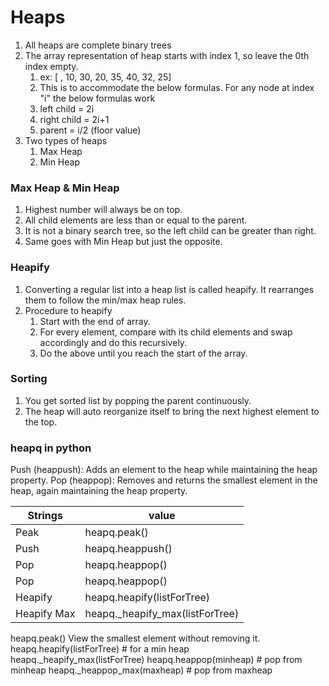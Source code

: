 # Heaps
1. All heaps are complete binary trees
2. The array representation of heap starts with index 1, so leave the 0th index empty.
   1. ex: [ , 10, 30, 20, 35, 40, 32, 25]
   2. This is to accommodate the below formulas. For any node at index "i" the below formulas work
   3. left child = 2i
   4. right child = 2i+1
   5. parent = i/2 (floor value)
3. Two types of heaps
   1. Max Heap 
   2. Min Heap

### Max Heap & Min Heap
1. Highest number will always be on top.
2. All child elements are less than or equal to the parent.
3. It is not a binary search tree, so the left child can be greater than right.
4. Same goes with Min Heap but just the opposite.

### Heapify
1. Converting a regular list into a heap list is called heapify. It rearranges them to follow the min/max heap rules.
2. Procedure to heapify
   1. Start with the end of array.
   2. For every element, compare with its child elements and swap accordingly and do this recursively.
   3. Do the above until you reach the start of the array.

### Sorting
1. You get sorted list by popping the parent continuously. 
2. The heap will auto reorganize itself to bring the next highest element to the top.

### heapq in python
Push (heappush): Adds an element to the heap while maintaining the heap property.
Pop (heappop): Removes and returns the smallest element in the heap, again maintaining the heap property.


| Strings     | value            |
|-------------|------------------|
| Peak        | heapq.peak()    |
| Push        | heapq.heappush()     |
| Pop         | heapq.heappop()      | 
| Pop         | heapq.heappop()      | 
| Heapify     | heapq.heapify(listForTree) |
| Heapify Max | heapq._heapify_max(listForTree) |



heapq.peak() View the smallest element without removing it.
heapq.heapify(listForTree)             # for a min heap
heapq._heapify_max(listForTree)
heapq.heappop(minheap)      # pop from minheap
heapq._heappop_max(maxheap) # pop from maxheap